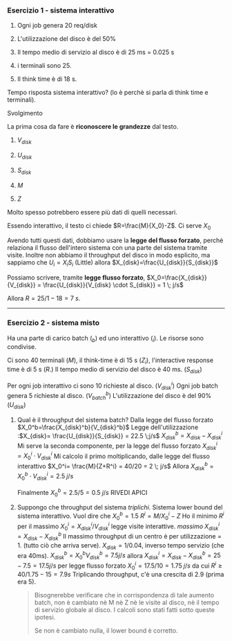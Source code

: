 ### Esercizio 1 - sistema interattivo

1) Ogni job genera 20 req/disk

2) L'utilizzazione del disco è del 50%

3) Il tempo medio di servizio al disco è di 25 ms = 0.025 s

4) i terminali sono 25. 

5) Il think time è di 18 s.

Tempo risposta sistema interattivo? (lo è perchè si parla di think time e terminali).



Svolgimento

La prima cosa da fare è **riconoscere le grandezze** dal testo.

1) $V_{disk}$

2) $U_{disk}$

3) $S_{disk}$

4) $M$

5) $Z$

Molto spesso potrebbero essere più dati di quelli necessari.

Essendo interattivo, il testo ci chiede $R=\frac{M}{X_0}-Z$. Ci serve $X_0$

Avendo tutti questi dati, dobbiamo usare la **legge del flusso forzato**, perchè relaziona il flusso dell'intero sistema con una parte del sistema tramite visite.
Inoltre non abbiamo il throughput del disco in modo esplicito, ma sappiamo che
$U_i=X_iS_i$ (Little) allora $X_{disk}=\frac{U_{disk}}{S_{disk}}$

Possiamo scrivere, tramite **legge flusso forzato**, $X_0=\frac{X_{disk}}{V_{disk}} = \frac{U_{disk}}{V_{disk} \cdot S_{disk}} = 1 \; j/s$

Allora $R=25/1 - 18 = 7 \;s$.

____

### Esercizio 2 - sistema misto

Ha una parte di carico batch ($_b$) ed uno interattivo ($_i$). Le risorse sono condivise.

Ci sono 40 terminali ($M$), il think-time è di 15 s ($Z_i$), l'interactive response time è di 5 s ($R$.)
Il tempo medio di servizio del disco è 40 ms. $(S_{disk})$

Per ogni job interattivo ci sono 10 richieste al disco. $(V_{disk}^i)$
Ogni job batch genera 5 richieste al disco. $(V_{batch}^b)$
L'utilizzazione del disco è del 90% $(U_{disk})$

1) Qual è il throughput del sistema batch?
   Dalla legge del flusso forzato $X_0^b=\frac{X_{disk}^b}{V_{disk}^b}$
   Legge dell'utilizzazione :$X_{disk}= \frac{U_{disk}}{S_{disk}} = 22.5 \;j/s$
   $X_{disk}^b= X_{disk}-X_{disk}^i$ 
   Mi serve la seconda componente, per la legge del flusso forzato $X_{disk}^i=X_0^i \cdot V_{disk}^i$
   Mi calcolo il primo moltiplicando, dalle legge del flusso interattivo $X_0^i= \frac{M}{Z+R^i} = 40/20 = 2 \; j/s$
   Allora $X_{disk}^b=X_0^b \cdot V_{disk}^i = 2.5  \; j/s$
   
   Finalmente $X_0^b= 2.5/5 = 0.5 \; j/s$
   RIVEDI APICI

2) Suppongo che throughput del sistema *triplichi*. Sistema lower bound del sistema interattivo.
   Vuol dire che $X_0^b= 1.5$
   $R^i=M/X_0^i-Z$
   Ho il minimo $R^i$ per il massimo $X_0^i = X_{disk}^i/V_{disk}^i$ legge visite interattive.
   $massimo \; X_{disk}^i = X_{disk} - X_{disk}^b$
   Il massimo throughput di un centro è per utilizzazione = 1. (tutto ciò che arriva serve).
   $X_{disk}=1/0.04$, inverso tempo servizio (che era 40ms).
   $X_{disk}^b=X_0^b V_{disk}^b= 7.5 j/s$
   allora $X_{disk}^i = X_{disk} - X_{disk}^b = 25 - 7.5 = 17.5 j/s$
   per legge flusso forzato $X_0^i= 17.5/10=1.75 \; j/s$
   da cui $R^i \geq 40/1.75 -15 = 7.9s$
   Triplicando throughput, c'è una crescita di 2.9 (prima era 5).
   
   > Bisognerebbe verificare che in corrispondenza di tale aumento batch, non è cambiato nè M nè Z nè le visite al disco, nè il tempo di servizio globale al disco. I calcoli sono stati fatti sotto queste ipotesi.
   > 
   > Se non è cambiato nulla, il lower bound è corretto.


